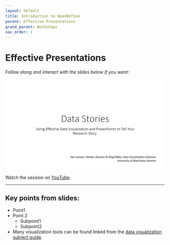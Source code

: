```yaml
---
layout: default
title: Introduction to OpenRefine
parent: Effective Presentations
grand_parent: Workshops
nav_order: 1
---
```


# Effective Presentations

*Follow along and interact with the slides below if you want:*
<br>

[<img src="img/slides.PNG">](img/openrefineSlides.pdf)  

Watch the session on [YouTube](https://youtu.be/).
<hr>

## Key points from slides:

-  Point1    
-  Point 2
	- Subpoint1 
    - Subpoint2 
-  Many visualization tools can be found linked from the [data visualization subject guide](https://libguides.lib.umanitoba.ca/viz).  